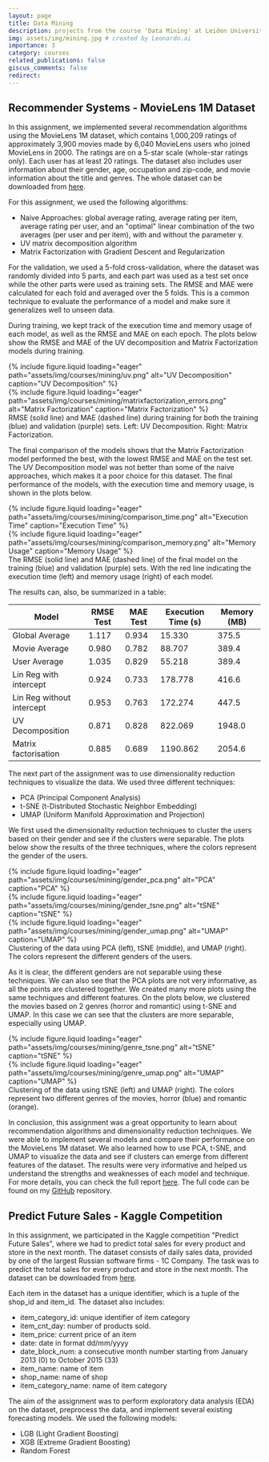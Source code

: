 ```yaml
---
layout: page
title: Data Mining
description: projects from the course 'Data Mining' at Leiden University
img: assets/img/mining.jpg # created by Leonardo.ai
importance: 3
category: courses
related_publications: false
giscus_comments: false
redirect:
---
```


## Recommender Systems - MovieLens 1M Dataset

In this assignment, we implemented several recommendation algorithms using the MovieLens 1M dataset, which contains 1,000,209 ratings of approximately 3,900 movies made by 6,040 MovieLens users who joined MovieLens in 2000. The ratings are on a 5-star scale (whole-star ratings only). Each user has at least 20 ratings. The dataset also includes user information about their gender, age, occupation and zip-code, and movie information about the title and genres. The whole dataset can be downloaded from [here](https://grouplens.org/datasets/movielens/1m/).

For this assignment, we used the following algorithms:
- Naive Approaches: global average rating, average rating per item, average rating per user, and an "optimal" linear combination of the two averages (per user and per item), with and without the parameter γ.
- UV matrix decomposition algorithm
- Matrix Factorization with Gradient Descent and Regularization

For the validation, we used a 5-fold cross-validation, where the dataset was randomly divided into 5 parts, and each part was used as a test set once while the other parts were used as training sets. The RMSE and MAE were calculated for each fold and averaged over the 5 folds. This is a common technique to evaluate the performance of a model and make sure it generalizes well to unseen data.

During training, we kept track of the execution time and memory usage of each model, as well as the RMSE and MAE on each epoch. The plots below show the RMSE and MAE of the UV decomposition and Matrix Factorization models during training.

<div class="row">
    <div class="col-sm mt-3 mt-md-0">
        {% include figure.liquid loading="eager" path="assets/img/courses/mining/uv.png" alt="UV Decomposition" caption="UV Decomposition" %}
	</div>
	<div class="col-sm mt-3 mt-md-0">
		{% include figure.liquid loading="eager" path="assets/img/courses/mining/matrixfactorization_errors.png" alt="Matrix Factorization" caption="Matrix Factorization" %}
	</div>
</div>
<div class="caption">
	RMSE (solid line) and MAE (dashed line) during training for both the training (blue) and validation (purple) sets. Left: UV Decomposition. Right: Matrix Factorization.
</div>

The final comparison of the models shows that the Matrix Factorization model performed the best, with the lowest RMSE and MAE on the test set. The UV Decomposition model was not better than some of the naive approaches, which makes it a poor choice for this dataset. The final performance of the models, with the execution time and memory usage, is shown in the plots below.

<div class="row">
	<div class="col-sm mt-3 mt-md-0">
		{% include figure.liquid loading="eager" path="assets/img/courses/mining/comparison_time.png" alt="Execution Time" caption="Execution Time" %}
	</div>
	<div class="col-sm mt-3 mt-md-0">
		{% include figure.liquid loading="eager" path="assets/img/courses/mining/comparison_memory.png" alt="Memory Usage" caption="Memory Usage" %}
	</div>
</div>
<div class="caption">
	The RMSE (solid line) and MAE (dashed line) of the final model on the training (blue) and validation (purple) sets. With the red line indicating the execution time (left) and memory usage (right) of each model.
</div>

The results can, also, be summarized in a table:

| Model | RMSE Test | MAE Test | Execution Time (s) | Memory (MB) |
| --- | --- | --- | --- | --- |
| Global Average | 1.117 | 0.934 | 15.330 | 375.5 |
| Movie Average | 0.980 | 0.782 | 88.707 | 389.4 |
| User Average | 1.035 | 0.829 | 55.218 | 389.4 |
| Lin Reg with intercept | 0.924 | 0.733 | 178.778 | 416.6 |
| Lin Reg without intercept | 0.953 | 0.763 | 172.274 | 447.5 |
| UV Decomposition | 0.871 | 0.828 | 822.069 | 1948.0 |
| Matrix factorisation | 0.885 | 0.689 | 1190.862 | 2054.6 |

<p></p>

The next part of the assignment was to use dimensionality reduction techniques to visualize the data. We used three different techniques:
- PCA (Principal Component Analysis)
- t-SNE (t-Distributed Stochastic Neighbor Embedding)
- UMAP (Uniform Manifold Approximation and Projection)

We first used the dimensionality reduction techniques to cluster the users based on their gender and see if the clusters were separable. The plots below show the results of the three techniques, where the colors represent the gender of the users.

<div class="row">
	<div class="col-sm mt-3 mt-md-0">
		{% include figure.liquid loading="eager" path="assets/img/courses/mining/gender_pca.png" alt="PCA" caption="PCA" %}
	</div>
	<div class="col-sm mt-3 mt-md-0">
		{% include figure.liquid loading="eager" path="assets/img/courses/mining/gender_tsne.png" alt="tSNE" caption="tSNE" %}
	</div>
	<div class="col-sm mt-3 mt-md-0">
		{% include figure.liquid loading="eager" path="assets/img/courses/mining/gender_umap.png" alt="UMAP" caption="UMAP" %}
	</div>
</div>
<div class="caption">
	Clustering of the data using PCA (left), tSNE (middle), and UMAP (right). The colors represent the different genders of the users.
</div>

As it is clear, the different genders are not separable using these techniques. We can also see that the PCA plots are not very informative, as all the points are clustered together. We created many more plots using the same techniques and different features. On the plots below, we clustered the movies based on 2 genres (horror and romantic) using t-SNE and UMAP. In this case we can see that the clusters are more separable, especially using UMAP.

<div class="row">
	<div class="col-sm mt-3 mt-md-0">
		{% include figure.liquid loading="eager" path="assets/img/courses/mining/genre_tsne.png" alt="tSNE" caption="tSNE" %}
	</div>
	<div class="col-sm mt-3 mt-md-0">
		{% include figure.liquid loading="eager" path="assets/img/courses/mining/genre_umap.png" alt="UMAP" caption="UMAP" %}
	</div>
</div>
<div class="caption">
	Clustering of the data using tSNE (left) and UMAP (right). The colors represent two different genres of the movies, horror (blue) and romantic (orange).
</div>

In conclusion, this assignment was a great opportunity to learn about recommendation algorithms and dimensionality reduction techniques. We were able to implement several models and compare their performance on the MovieLens 1M dataset. We also learned how to use PCA, t-SNE, and UMAP to visualize the data and see if clusters can emerge from different features of the dataset. The results were very informative and helped us understand the strengths and weaknesses of each model and technique. For more details, you can check the full report [here](/assets/pdf/recommender.pdf). The full code can be found on my [GitHub](https://github.com/johnkou97/RecommenderSystem) repository.


## Predict Future Sales - Kaggle Competition

In this assignment, we participated in the Kaggle competition "Predict Future Sales", where we had to predict total sales for every product and store in the next month. The dataset consists of daily sales data, provided by one of the largest Russian software firms - 1C Company. The task was to predict the total sales for every product and store in the next month. The dataset can be downloaded from [here](https://www.kaggle.com/competitions/competitive-data-science-predict-future-sales).

 Each item in the dataset has a unique identifier, which is a tuple of the shop_id and item_id. The dataset also includes:
- item_category_id: unique identifier of item category
- item_cnt_day: number of products sold. 
- item_price: current price of an item
- date: date in format dd/mm/yyyy
- date_block_num: a consecutive month number starting from January 2013 (0) to October 2015 (33)
- item_name: name of item
- shop_name: name of shop
- item_category_name: name of item category

The aim of the assignment was to perform exploratory data analysis (EDA) on the dataset, preprocess the data, and implement several existing forecasting models. We used the following models:
- LGB (Light Gradient Boosting)
- XGB (Extreme Gradient Boosting)
- Random Forest


